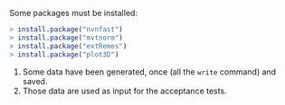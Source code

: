 Some packages must be installed:

```R
> install.package("nvnfast")
> install.package("mvtnorm")
> install.package("extRemes")
> install.package("plot3D")
```

1) Some data have been generated, once (all the `write` command) and saved.
2) Those data are used as input for the acceptance tests.
